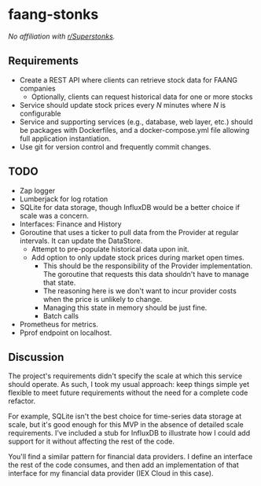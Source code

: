# faang-stonks

_No affiliation with [r/Superstonks](https://www.reddit.com/r/Superstonks/)._

## Requirements

* Create a REST API where clients can retrieve stock data for FAANG companies
  * Optionally, clients can request historical data for one or more stocks
* Service should update stock prices every _N_ minutes where _N_ is configurable
* Service and supporting services (e.g., database, web layer, etc.) should be
  packages with Dockerfiles, and a docker-compose.yml file allowing full 
  application instantiation.
* Use git for version control and frequently commit changes.

## TODO

* Zap logger
* Lumberjack for log rotation
* SQLite for data storage, though InfluxDB would be a better choice if scale
  was a concern.
* Interfaces: Finance and History
* Goroutine that uses a ticker to pull data from the Provider at regular
  intervals. It can update the DataStore.
  * Attempt to pre-populate historical data upon init.
  * Add option to only update stock prices during market open times.
    * This should be the responsibility of the Provider implementation. The
    goroutine that requests this data shouldn't have to manage that state.
    * The reasoning here is we don't want to incur provider costs when the price
    is unlikely to change.
    * Managing this state in memory should be just fine.
    * Batch calls
* Prometheus for metrics.
* Pprof endpoint on localhost.

## Discussion

The project's requirements didn't specify the scale at which this service 
should operate. As such, I took my usual approach: keep things simple yet 
flexible to meet future requirements without the need for a complete code
refactor.

For example, SQLite isn't the best choice for time-series data storage at
scale, but it's good enough for this MVP in the absence of detailed scale
requirements. I've included a stub for InfluxDB to illustrate how I could add
support for it without affecting the rest of the code.

You'll find a similar pattern for financial data providers. I define an
interface the rest of the code consumes, and then add an implementation of
that interface for my financial data provider (IEX Cloud in this case).